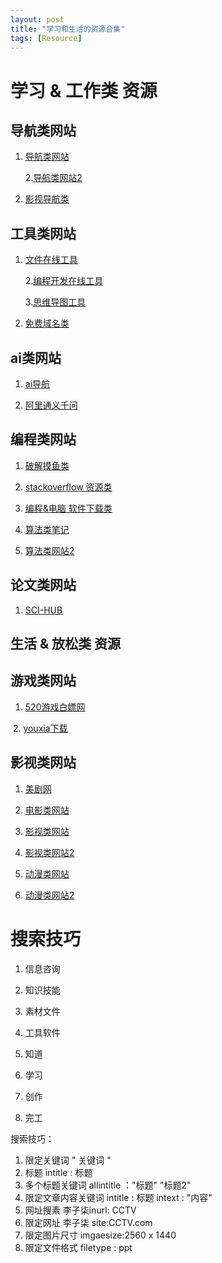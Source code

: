```yaml
---
layout: post
title: "学习和生活的资源合集"
tags: [Resource]
---
```


# 学习 & 工作类 资源

## 导航类网站

1. [导航类网站](https://www.hifast.cn/sites/2648.html)  

   2.[导航类网站2](https://morething.top/sites/474.html)

3. [影视导航类](https://video.bqrdh.com/)

## 工具类网站

1. [文件在线工具](https://www.67tool.com/)

   2.[编程开发在线工具](https://tool.lu/)

   3.[思维导图工具](https://www.processon.com/diagrams)

4. [免费域名类](https://nic.ioflying.com/) 

## ai类网站

1. [ai导航](https://ai.tboxn.com/)

2. [ 阿里通义千问](https://qianwen.aliyun.com/) 

## 编程类网站

1. [破解摸鱼类](https://www.52pojie.cn/)                            

2. [stackoverflow 资源类](https://stackoverflow.com/)

3. [编程&电脑 软件下载类](https://www.coolexe.com/)

4. [算法类笔记](https://zq99299.github.io/dsalg-tutorial/dsalg-java-hsp/)

5. [算法类网站2](https://programmercarl.com/)

## 论文类网站

1. [SCI-HUB](https://sci-hub.live/)

## 生活 & 放松类  资源

## 游戏类网站

1. [520游戏白嫖网](https://www.gamer520.com/)

​    2. [youxia下载](https://0day.ali213.net/)

## 影视类网站

1. [美剧网](https://meiyida01.com/)

2. [电影类网站](https://www.pk117.com/)

3. [影视类网站](https://www.wxtv.net/)

4. [影视类网站2](https://haoxi.vip/)

5. [动漫类网站](http://www.zzzfun.one/) 

6. [动漫类网站2](https://www.agedm.org/)

# 搜索技巧

1. 信息咨询
2. 知识技能
3. 素材文件
4. 工具软件

1. 知道
2. 学习
3. 创作
4. 完工



搜索技巧：

1. 限定关键词                   " 关键词  "
2. 标题                               intitle :  标题
3. 多个标题关键词            allintitle ："标题"  "标题2"
4. 限定文章内容关键词     intitle :    标题  intext : "内容"
5. 网址搜素                        李子柒inurl: CCTV
6. 限定网址                        李子柒  site:CCTV.com 
7. 限定图片尺寸                imgaesize:2560 x 1440
8. 限定文件格式                filetype :  ppt


